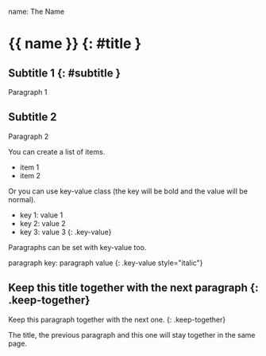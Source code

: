 name: The Name

# {{ name }} {: #title }

## Subtitle 1 {: #subtitle }

Paragraph 1

## Subtitle 2

Paragraph 2

You can create a list of items.

* item 1
* item 2

Or you can use key-value class (the key will be bold and the value will be normal).

* key 1: value 1
* key 2: value 2
* key 3: value 3
{: .key-value}

Paragraphs can be set with key-value too.

paragraph key: paragraph value
{: .key-value style="italic"}

## Keep this title together with the next paragraph {:  .keep-together}

Keep this paragraph together with the next one.
{: .keep-together}

The title, the previous paragraph and this one will stay together in the same page.
